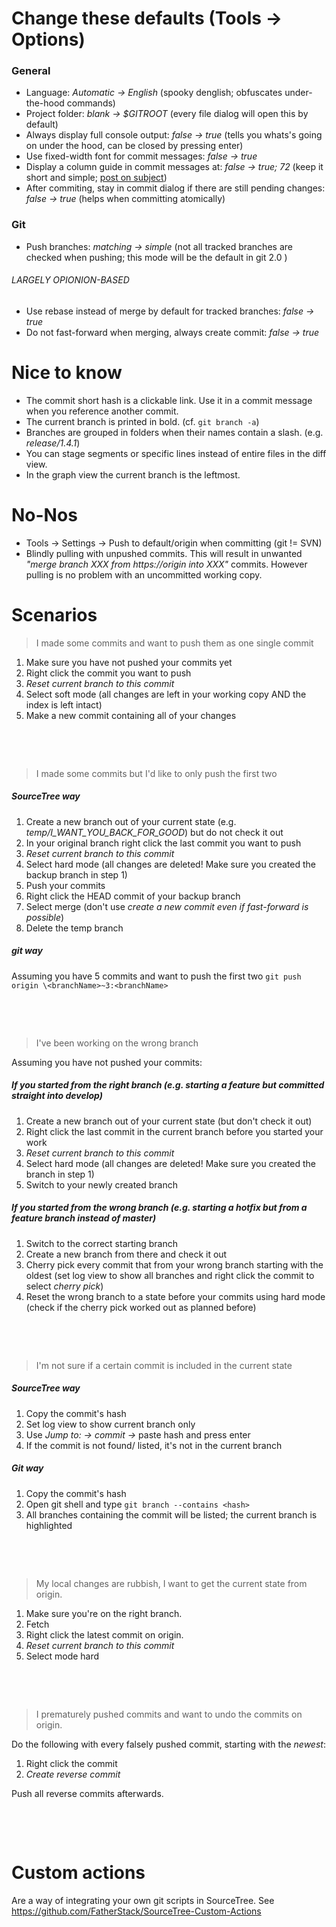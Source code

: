 # Change these defaults (Tools &rarr; Options)

### General

- Language: *Automatic &rarr; English* (spooky denglish; obfuscates under-the-hood commands)
- Project folder: *blank &rarr; $GITROOT* (every file dialog will open this by default)
- Always display full console output: *false &rarr; true*	(tells you whats's going on under the hood, can be closed by pressing enter)
- Use fixed-width font for commit messages: *false &rarr; true*
- Display a column guide in commit messages at: *false &rarr; true; 72* (keep it short and simple; [post on subject](http://tbaggery.com/2008/04/19/a-note-about-git-commit-messages.html))
- After commiting, stay in commit dialog if there are still pending changes: *false &rarr; true* (helps when committing atomically)


### Git
- Push branches: *matching &rarr; simple* (not all tracked branches are checked when pushing; this mode will be the default in git 2.0 )

###### LARGELY OPIONION-BASED
- Use rebase instead of merge by default for tracked branches: *false &rarr; true*
- Do not fast-forward when merging, always create commit: *false &rarr; true*



# Nice to know
- The commit short hash is a clickable link. Use it in a commit message when you reference another commit.
- The current branch is printed in bold. (cf. `git branch -a`)
- Branches are grouped in folders when their names contain a slash. (e.g. *release/1.4.1*)
- You can stage segments or specific lines instead of entire files in the diff view.
- In the graph view the current branch is the leftmost.



# No-Nos
- Tools &rarr; Settings &rarr; Push to default/origin when committing (git != SVN)
- Blindly pulling with unpushed commits. This will result in unwanted *"merge branch XXX from https://origin into XXX"* commits.
However pulling is no problem with an uncommitted working copy.



# Scenarios

> I made some commits and want to push them as one single commit

1. Make sure you have not pushed your commits yet
2. Right click the commit you want to push
3. *Reset current branch to this commit*
4. Select soft mode (all changes are left in your working copy AND the index is left intact)
5. Make a new commit containing all of your changes

&nbsp;

&nbsp;


> I made some commits but I'd like to only push the first two

##### SourceTree way
1. Create a new branch out of your current state (e.g. *temp/I_WANT_YOU_BACK_FOR_GOOD*) but do not check it out
2. In your original branch right click the last commit you want to push
3. *Reset current branch to this commit*
4. Select hard mode (all changes are deleted! Make sure you created the backup branch in step 1)
5. Push your commits
6. Right click the HEAD commit of your backup branch
7. Select merge (don't use *create a new commit even if fast-forward is possible*)
8. Delete the temp branch


##### git way
Assuming you have 5 commits and want to push the first two
`git push origin \<branchName>~3:<branchName>`


&nbsp;

&nbsp;


> I've been working on the wrong branch

Assuming you have not pushed your commits:

##### If you started from the right branch (e.g. starting a feature but committed straight into develop)
1. Create a new branch out of your current state (but don't check it out)
2. Right click the last commit in the current branch before you started your work
3. *Reset current branch to this commit*
4. Select hard mode (all changes are deleted! Make sure you created the branch in step 1)
5. Switch to your newly created branch


##### If you started from the wrong branch (e.g. starting a hotfix but from a feature branch instead of master)
1. Switch to the correct starting branch
2. Create a new branch from there and check it out
3. Cherry pick every commit that from your wrong branch starting with the oldest (set log view to show all branches and
right click the commit to select *cherry pick*)
4. Reset the wrong branch to a state before your commits using hard mode (check if the cherry pick worked out as
planned before)

&nbsp;

&nbsp;


> I'm not sure if a certain commit is included in the current state


##### SourceTree way
1. Copy the commit's hash
2. Set log view to show current branch only
3. Use *Jump to: &rarr; commit &rarr;* paste hash and press enter
4. If the commit is not found/ listed, it's not in the current branch

##### Git way
1. Copy the commit's hash
2. Open git shell and type `git branch --contains <hash>`
3. All branches containing the commit will be listed; the current branch is highlighted

&nbsp;

&nbsp;


> My local changes are rubbish, I want to get the current state from origin.

1. Make sure you're on the right branch.
2. Fetch
3. Right click the latest commit on origin.
4. *Reset current branch to this commit*
5. Select mode hard

&nbsp;

&nbsp;


> I prematurely pushed commits and want to undo the commits on origin.

Do the following with every falsely pushed commit, starting with the *newest*:
1. Right click the commit
2. *Create reverse commit*

Push all reverse commits afterwards.

&nbsp;

&nbsp;



# Custom actions
Are a way of integrating your own git scripts in SourceTree. See https://github.com/FatherStack/SourceTree-Custom-Actions
